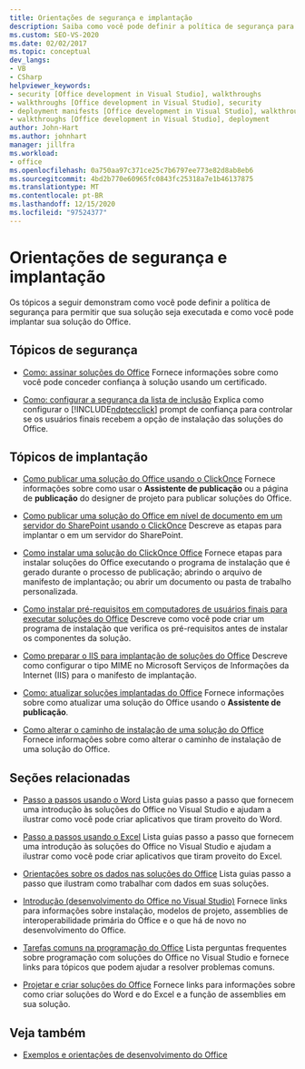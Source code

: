 ```yaml
---
title: Orientações de segurança e implantação
description: Saiba como você pode definir a política de segurança para permitir que sua solução seja executada e como você pode implantar sua solução do Office.
ms.custom: SEO-VS-2020
ms.date: 02/02/2017
ms.topic: conceptual
dev_langs:
- VB
- CSharp
helpviewer_keywords:
- security [Office development in Visual Studio], walkthroughs
- walkthroughs [Office development in Visual Studio], security
- deployment manifests [Office development in Visual Studio], walkthroughs
- walkthroughs [Office development in Visual Studio], deployment
author: John-Hart
ms.author: johnhart
manager: jillfra
ms.workload:
- office
ms.openlocfilehash: 0a750aa97c371ce25c7b6797ee773e82d8ab8eb6
ms.sourcegitcommit: 4bd2b770e60965fc0843fc25318a7e1b46137875
ms.translationtype: MT
ms.contentlocale: pt-BR
ms.lasthandoff: 12/15/2020
ms.locfileid: "97524377"
---
```

# <a name="security-and-deployment-walkthroughs"></a>Orientações de segurança e implantação
  Os tópicos a seguir demonstram como você pode definir a política de segurança para permitir que sua solução seja executada e como você pode implantar sua solução do Office.

## <a name="security-topics"></a>Tópicos de segurança
- [Como: assinar soluções do Office](../vsto/how-to-sign-office-solutions.md) Fornece informações sobre como você pode conceder confiança à solução usando um certificado.

- [Como: configurar a segurança da lista de inclusão](../vsto/how-to-configure-inclusion-list-security.md) Explica como configurar o [!INCLUDE[ndptecclick](../vsto/includes/ndptecclick-md.md)] prompt de confiança para controlar se os usuários finais recebem a opção de instalação das soluções do Office.

## <a name="deployment-topics"></a>Tópicos de implantação
- [Como publicar uma solução do Office usando o ClickOnce](/previous-versions/bb386095(v=vs.110)) Fornece informações sobre como usar o **Assistente de publicação** ou a página de **publicação** do designer de projeto para publicar soluções do Office.

- [Como publicar uma solução do Office em nível de documento em um servidor do SharePoint usando o ClickOnce](/previous-versions/bb608595(v=vs.110)) Descreve as etapas para implantar o em um servidor do SharePoint.

- [Como instalar uma solução do ClickOnce Office](/previous-versions/bb608592(v=vs.110)) Fornece etapas para instalar soluções do Office executando o programa de instalação que é gerado durante o processo de publicação; abrindo o arquivo de manifesto de implantação; ou abrir um documento ou pasta de trabalho personalizada.

- [Como instalar pré-requisitos em computadores de usuários finais para executar soluções do Office](/previous-versions/bb608608(v=vs.110)) Descreve como você pode criar um programa de instalação que verifica os pré-requisitos antes de instalar os componentes da solução.

- [Como preparar o IIS para implantação de soluções do Office](/previous-versions/bb608629(v=vs.110)) Descreve como configurar o tipo MIME no Microsoft Serviços de Informações da Internet (IIS) para o manifesto de implantação.

- [Como: atualizar soluções implantadas do Office](/previous-versions/bb157871(v=vs.110)) Fornece informações sobre como atualizar uma solução do Office usando o **Assistente de publicação**.

- [Como alterar o caminho de instalação de uma solução do Office](/previous-versions/bb608626(v=vs.110)) Fornece informações sobre como alterar o caminho de instalação de uma solução do Office.

## <a name="related-sections"></a>Seções relacionadas
- [Passo a passos usando o Word](../vsto/walkthroughs-using-word.md) Lista guias passo a passo que fornecem uma introdução às soluções do Office no Visual Studio e ajudam a ilustrar como você pode criar aplicativos que tiram proveito do Word.

- [Passo a passos usando o Excel](../vsto/walkthroughs-using-excel.md) Lista guias passo a passo que fornecem uma introdução às soluções do Office no Visual Studio e ajudam a ilustrar como você pode criar aplicativos que tiram proveito do Excel.

- [Orientações sobre os dados nas soluções do Office](../vsto/data-in-office-solutions-walkthroughs.md) Lista guias passo a passo que ilustram como trabalhar com dados em suas soluções.

- [Introdução &#40;desenvolvimento do Office no Visual Studio&#41;](../vsto/getting-started-office-development-in-visual-studio.md) Fornece links para informações sobre instalação, modelos de projeto, assemblies de interoperabilidade primária do Office e o que há de novo no desenvolvimento do Office.

- [Tarefas comuns na programação do Office](../vsto/common-tasks-in-office-programming.md) Lista perguntas frequentes sobre programação com soluções do Office no Visual Studio e fornece links para tópicos que podem ajudar a resolver problemas comuns.

- [Projetar e criar soluções do Office](../vsto/designing-and-creating-office-solutions.md) Fornece links para informações sobre como criar soluções do Word e do Excel e a função de assemblies em sua solução.

## <a name="see-also"></a>Veja também
- [Exemplos e orientações de desenvolvimento do Office](../vsto/office-development-samples-and-walkthroughs.md)